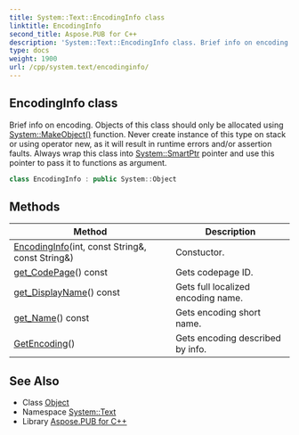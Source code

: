 ```yaml
---
title: System::Text::EncodingInfo class
linktitle: EncodingInfo
second_title: Aspose.PUB for C++
description: 'System::Text::EncodingInfo class. Brief info on encoding. Objects of this class should only be allocated using System::MakeObject() function. Never create instance of this type on stack or using operator new, as it will result in runtime errors and/or assertion faults. Always wrap this class into System::SmartPtr pointer and use this pointer to pass it to functions as argument in C++.'
type: docs
weight: 1900
url: /cpp/system.text/encodinginfo/
---
```

## EncodingInfo class


Brief info on encoding. Objects of this class should only be allocated using [System::MakeObject()](../../system/makeobject/) function. Never create instance of this type on stack or using operator new, as it will result in runtime errors and/or assertion faults. Always wrap this class into [System::SmartPtr](../../system/smartptr/) pointer and use this pointer to pass it to functions as argument.

```cpp
class EncodingInfo : public System::Object
```

## Methods

| Method | Description |
| --- | --- |
| [EncodingInfo](./encodinginfo/)(int, const String\&, const String\&) | Constuctor. |
| [get_CodePage](./get_codepage/)() const | Gets codepage ID. |
| [get_DisplayName](./get_displayname/)() const | Gets full localized encoding name. |
| [get_Name](./get_name/)() const | Gets encoding short name. |
| [GetEncoding](./getencoding/)() | Gets encoding described by info. |
## See Also

* Class [Object](../../system/object/)
* Namespace [System::Text](../)
* Library [Aspose.PUB for C++](../../)

